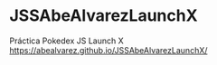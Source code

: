 # JSSAbeAlvarezLaunchX
Práctica Pokedex JS Launch X https://abealvarez.github.io/JSSAbeAlvarezLaunchX/
